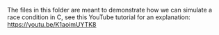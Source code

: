 The files in this folder are meant to demonstrate how we can simulate a race condition in C, see this YouTube tutorial for an explanation: https://youtu.be/K1aoimUYTK8 
